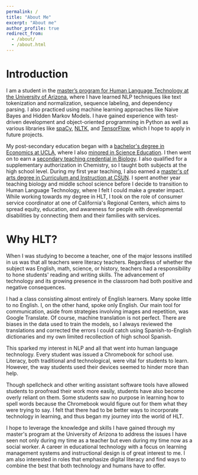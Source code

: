 ```yaml
---
permalink: /
title: "About Me"
excerpt: "About me"
author_profile: true
redirect_from: 
  - /about/
  - /about.html
---
```


Introduction
======

I am a student in the [master’s program for Human Language Technology at the University of Arizona](https://linguistics.arizona.edu/ms-hlt), where I have learned NLP techniques like text tokenization and normalization, sequence labeling, and dependency parsing. I also practiced using machine learning approaches like Naive Bayes and Hidden Markov Models. I have gained experience with test-driven development and object-oriented programming in Python as well as various libraries like [spaCy](https://spacy.io/api), [NLTK](https://www.nltk.org/_modules/nltk.html), and [TensorFlow](https://www.tensorflow.org/api_docs), which I hope to apply in future projects.

My post-secondary education began with a [bachelor's degree in Economics at UCLA](https://economics.ucla.edu/undergraduate/current-students/majors-and-minors/economics), where I also [minored in Science Education](https://cateach.ucla.edu/?q=content/science-education-minor). I then went on to earn a [secondary teaching credential in Biology](https://www.csun.edu/eisner-education/secondary-education/programs/science-teaching-credential). I also qualified for a supplementary authorization in Chemistry, so I taught both subjects at the high school level. During my first year teaching, I also earned a [master's of arts degree in Curriculum and Instruction at CSUN](https://www.csun.edu/academics/majors-and-programs/secondary-curriculum-and-instruction-ma). I spent another year teaching biology and middle school science before I decide to transition to Human Language Technology, where I felt I could make a greater impact. While working towards my degree in HLT, I took on the role of consumer service coordinator at one of California's Regional Centers, which aims to spread equity, education, and awareness for people with developmental disabilities by connecting them and their families with services.


Why HLT?
======

When I was studying to become a teacher, one of the major lessons instilled in us was that all teachers were literacy teachers. Regardless of whether the subject was English, math, science, or history, teachers had a responsibility to hone students' reading and writing skills. The advancement of technology and its growing presence in the classroom had both positive and negative consequences.

I had a class consisting almost entirely of English learners. Many spoke little to no English. I, on the other hand, spoke only English. Our main tool for communication, aside from strategies involving images and repetition, was Google Translate. Of course, machine translation is not perfect. There are biases in the data used to train the models, so I always reviewed the translations and corrected the errors I could catch using Spanish-to-English dictionaries and my own limited recollection of high school Spanish.

This sparked my interest in NLP and all that went into human language technology. Every student was issued a Chromebook for school use. Literacy, both traditional and technological, were vital for students to learn. However, the way students used their devices seemed to hinder more than help.

Though spellcheck and other writing assistant software tools have allowed students to proofread their work more easily, students have also become overly reliant on them. Some students saw no purpose in learning how to spell words because the Chromebook would figure out for them what they were trying to say. I felt that there had to be better ways to incorporate technology in learning, and thus began my journey into the world of HLT.

I hope to leverage the knowledge and skills I have gained through my master's program at the University of Arizona to address the issues I have seen not only during my time as a teacher but even during my time now as a social worker. A career in educational technology with a focus on learning management systems and instructional design is of great interest to me. I am also interested in roles that emphasize digital literacy and find ways to combine the best that both technology and humans have to offer.
